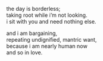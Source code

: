 the day is borderless;\
taking root while i’m not looking.\
i sit with you and need nothing else.



and i am bargaining,\
repeating undignified, mantric want,\
because i am nearly human now\
and so in love.